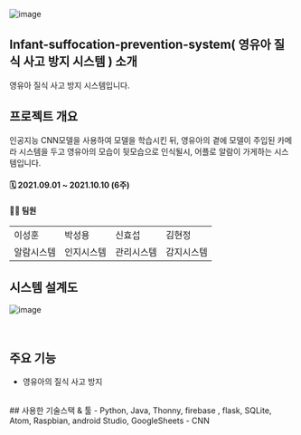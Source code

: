 ![image](https://user-images.githubusercontent.com/56526225/191228358-fffe27d6-e5e5-4308-b467-933fab38ed24.png)


## Infant-suffocation-prevention-system( 영유아 질식 사고 방지 시스템 ) 소개
영유아 질식 사고 방지 시스템입니다.
## 프로젝트 개요
인공지능 CNN모델을 사용하여 모델을 학습시킨 뒤, 영유아의 곁에 모델이 주입된 카메라 시스템을 두고 영유아의 모습이 뒷모습으로 인식될시, 어플로 알람이 가게하는 시스템입니다.
<br>
#### 🗓 2021.09.01 ~ 2021.10.10 (6주)
#### 🙋‍♂️ 팀원
<table>
  <tr>
    <td>이성훈</td>
    <td>박성용</td>
    <td>신효섭</td>
    <td>김현정</td>
  </tr>
  <tr>
    <td>알람시스템</td>
    <td>인지시스템</td>
    <td>관리시스템</td>
    <td>감지시스템</td>
  </tr>
</table>


## 시스템 설계도
![image](https://user-images.githubusercontent.com/56526225/191227332-b7657099-038c-425d-91cd-8dc55fa0fb9e.png)

<br>

## 주요 기능
- 영유아의 질식 사고 방지

<br>
## 사용한 기술스택 & 툴
- Python, Java, Thonny, firebase , flask, SQLite, Atom, Raspbian, android Studio, GoogleSheets
- CNN




